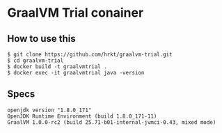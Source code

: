 # GraalVM Trial conainer

## How to use this

```
$ git clone https://github.com/hrkt/graalvm-trial.git
$ cd graalvm-trial
$ docker build -t graalvmtrial .
$ docker exec -it graalvmtrial java -version
```

## Specs

```
openjdk version "1.8.0_171"
OpenJDK Runtime Environment (build 1.8.0_171-11)
GraalVM 1.0.0-rc2 (build 25.71-b01-internal-jvmci-0.43, mixed mode)
```


